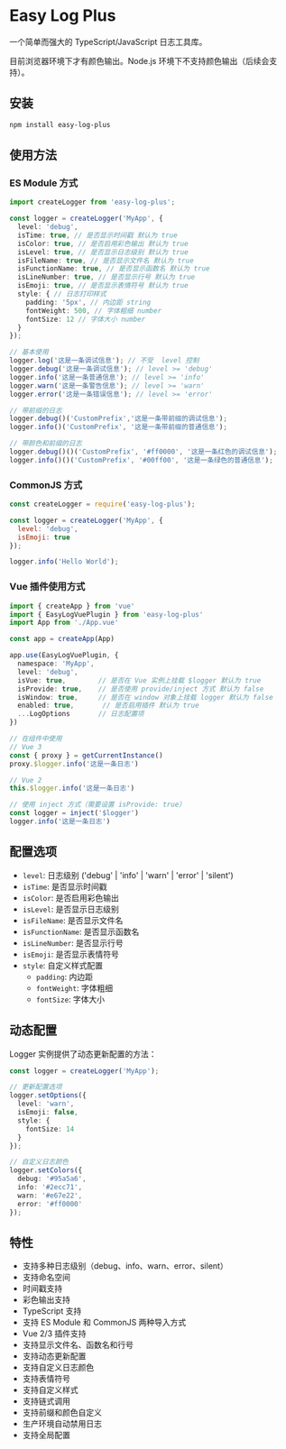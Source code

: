 # Easy Log Plus

一个简单而强大的 TypeScript/JavaScript 日志工具库。

目前浏览器环境下才有颜色输出。Node.js 环境下不支持颜色输出（后续会支持）。

## 安装

```bash
npm install easy-log-plus
```

## 使用方法

### ES Module 方式

```typescript
import createLogger from 'easy-log-plus';

const logger = createLogger('MyApp', {
  level: 'debug',
  isTime: true, // 是否显示时间戳 默认为 true
  isColor: true, // 是否启用彩色输出 默认为 true
  isLevel: true, // 是否显示日志级别 默认为 true
  isFileName: true, // 是否显示文件名 默认为 true
  isFunctionName: true, // 是否显示函数名 默认为 true
  isLineNumber: true, // 是否显示行号 默认为 true
  isEmoji: true, // 是否显示表情符号 默认为 true
  style: { // 日志打印样式
    padding: '5px', // 内边距 string
    fontWeight: 500, // 字体粗细 number
    fontSize: 12 // 字体大小 number
  }
});

// 基本使用
logger.log('这是一条调试信息'); // 不受  level 控制
logger.debug('这是一条调试信息'); // level >= 'debug' 
logger.info('这是一条普通信息'); // level >= 'info'
logger.warn('这是一条警告信息'); // level >= 'warn'
logger.error('这是一条错误信息'); // level >= 'error'

// 带前缀的日志
logger.debug()('CustomPrefix','这是一条带前缀的调试信息');
logger.info()('CustomPrefix', '这是一条带前缀的普通信息');

// 带颜色和前缀的日志
logger.debug()()('CustomPrefix', '#ff0000', '这是一条红色的调试信息');
logger.info()()('CustomPrefix', '#00ff00', '这是一条绿色的普通信息');
```

### CommonJS 方式

```javascript
const createLogger = require('easy-log-plus');

const logger = createLogger('MyApp', {
  level: 'debug',
  isEmoji: true
});

logger.info('Hello World');
```

### Vue 插件使用方式

```typescript
import { createApp } from 'vue'
import { EasyLogVuePlugin } from 'easy-log-plus'
import App from './App.vue'

const app = createApp(App)

app.use(EasyLogVuePlugin, {
  namespace: 'MyApp',
  level: 'debug',
  isVue: true,        // 是否在 Vue 实例上挂载 $logger 默认为 true
  isProvide: true,    // 是否使用 provide/inject 方式 默认为 false
  isWindow: true,     // 是否在 window 对象上挂载 logger 默认为 false
  enabled: true,       // 是否启用插件 默认为 true
  ...LogOptions       // 日志配置项
})

// 在组件中使用
// Vue 3
const { proxy } = getCurrentInstance()
proxy.$logger.info('这是一条日志')

// Vue 2
this.$logger.info('这是一条日志')

// 使用 inject 方式（需要设置 isProvide: true）
const logger = inject('$logger')
logger.info('这是一条日志')
```

## 配置选项

- `level`: 日志级别 ('debug' | 'info' | 'warn' | 'error' | 'silent')
- `isTime`: 是否显示时间戳
- `isColor`: 是否启用彩色输出
- `isLevel`: 是否显示日志级别
- `isFileName`: 是否显示文件名
- `isFunctionName`: 是否显示函数名
- `isLineNumber`: 是否显示行号
- `isEmoji`: 是否显示表情符号
- `style`: 自定义样式配置
  - `padding`: 内边距
  - `fontWeight`: 字体粗细
  - `fontSize`: 字体大小

## 动态配置

Logger 实例提供了动态更新配置的方法：

```typescript
const logger = createLogger('MyApp');

// 更新配置选项
logger.setOptions({
  level: 'warn',
  isEmoji: false,
  style: {
    fontSize: 14
  }
});

// 自定义日志颜色
logger.setColors({
  debug: '#95a5a6',
  info: '#2ecc71',
  warn: '#e67e22',
  error: '#ff0000'
});
```

## 特性

- 支持多种日志级别（debug、info、warn、error、silent）
- 支持命名空间
- 时间戳支持
- 彩色输出支持
- TypeScript 支持
- 支持 ES Module 和 CommonJS 两种导入方式
- Vue 2/3 插件支持
- 支持显示文件名、函数名和行号
- 支持动态更新配置
- 支持自定义日志颜色
- 支持表情符号
- 支持自定义样式
- 支持链式调用
- 支持前缀和颜色自定义
- 生产环境自动禁用日志
- 支持全局配置
